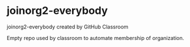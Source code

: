 # joinorg2-everybody
joinorg2-everybody created by GitHub Classroom

Empty repo used by classroom to automate membership of organization. 
